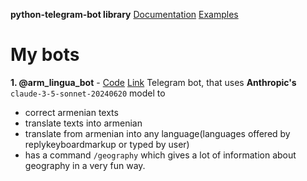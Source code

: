 **python-telegram-bot library** [Documentation](https://docs.python-telegram-bot.org/en/v21.5/) [Examples](https://docs.python-telegram-bot.org/en/v21.5/examples.html)
# My bots
**1. @arm_lingua_bot** - [Code](https://github.com/Artur-Arstamyan/python-telegram-bot/tree/main/%40arm_lingua_bot) [Link](https://t.me/arm_lingua_bot)
Telegram bot, that uses **Anthropic's** `claude-3-5-sonnet-20240620` model to
- correct armenian texts
- translate texts into armenian
- translate from armenian into any language(languages offered by replykeyboardmarkup or typed by user)
- has a command `/geography` which gives a lot of information about geography in a very fun way.
